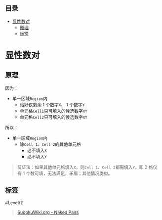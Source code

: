 <!-- START doctoc generated TOC please keep comment here to allow auto update -->
<!-- DON'T EDIT THIS SECTION, INSTEAD RE-RUN doctoc TO UPDATE -->
## 目录

- [显性数对](#%E6%98%BE%E6%80%A7%E6%95%B0%E5%AF%B9)
  - [原理](#%E5%8E%9F%E7%90%86)
  - [标签](#%E6%A0%87%E7%AD%BE)

<!-- END doctoc generated TOC please keep comment here to allow auto update -->

# 显性数对

## 原理

因为：
- 单一区域`Region`内
	- 恰好仅剩余 1 个数字`X`、 1 个数字`Y`
	- 单元格`Cell1`只可填入的候选数字`XY`
	- 单元格`Cell2`只可填入的候选数字`XY`

所以：
- 单一区域`Region`内
	- 除`Cell 1`、`Cell 2`的其他单元格
		- 必不填入`X`
		- 必不填入`Y`
> 反证法：如果其他单元格填入`X`，则`Cell 1`、`Cell 2`都需填入`Y`，即 2 格仅有 1 个数可填，无法满足，矛盾；其他情况类似。

## 标签

#Level/2

> [SudokuWiki.org - Naked Pairs](https://www.sudokuwiki.org/Naked_Candidates#NP)
